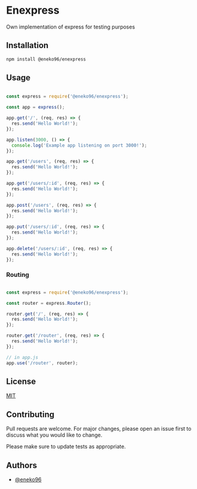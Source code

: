 # Enexpress

Own implementation of express for testing purposes

## Installation

```bash
npm install @eneko96/enexpress
```

## Usage

```javascript

const express = require('@eneko96/enexpress');

const app = express();

app.get('/', (req, res) => {
  res.send('Hello World!');
});

app.listen(3000, () => {
  console.log('Example app listening on port 3000!');
});

app.get('/users', (req, res) => {
  res.send('Hello World!');
});

app.get('/users/:id', (req, res) => {
  res.send('Hello World!');
});

app.post('/users', (req, res) => {
  res.send('Hello World!');
});

app.put('/users/:id', (req, res) => {
  res.send('Hello World!');
});

app.delete('/users/:id', (req, res) => {
  res.send('Hello World!');
});

```

### Routing

```javascript

const express = require('@eneko96/enexpress');

const router = express.Router();

router.get('/', (req, res) => {
  res.send('Hello World!');
});

router.get('/router', (req, res) => {
  res.send('Hello World!');
});

// in app.js
app.use('/router', router);

```


## License

[MIT](https://choosealicense.com/licenses/mit/)

## Contributing

Pull requests are welcome. For major changes, please open an issue first to discuss what you would like to change.

Please make sure to update tests as appropriate.

## Authors

- [@eneko96](https://www.github.com/eneko96)
